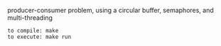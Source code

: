 producer-consumer problem, using a circular buffer, semaphores, and multi-threading
```
to compile: make
to execute: make run
```
